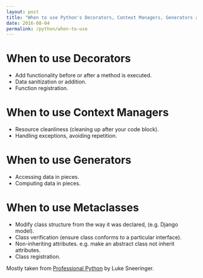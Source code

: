 ```yaml
---
layout: post
title: "When to use Python's Decorators, Context Managers, Generators and Metaclasses"
date: 2016-08-04
permalink: /python/when-to-use
---
```

When to use Decorators
======================
- Add functionality before or after a method is executed.
- Data sanitization or addition.
- Function registration.

When to use Context Managers
============================
- Resource cleanliness (cleaning up after your code block).
- Handling exceptions, avoiding repetition.

When to use Generators
======================
- Accessing data in pieces.
- Computing data in pieces.

When to use Metaclasses
=======================
- Modify class structure from the way it was declared, (e.g. Django model).
- Class verification (ensure class conforms to a particular interface).
- Non-inheriting attributes. e.g. make an abstract class not inherit attributes.
- Class registration.

Mostly taken from [Professional
Python](http://www.wrox.com/WileyCDA/WroxTitle/Professional-Python.productCd-1119070856.html)
by Luke Sneeringer.
